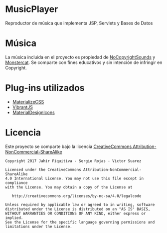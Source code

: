 # MusicPlayer
Reproductor de música que implementa JSP, Servlets y Bases de Datos

# Música

La música incluida en el proyecto es propiedad de [NoCopyrightSounds](https://www.youtube.com/user/NoCopyrightSounds) y [Monstercat](https://soundcloud.com/mostercat).
Se comparte con fines educativos y sin intención de infringir en Copyright.

# Plug-ins utilizados
- [MaterializeCSS](http://materializecss.com/)
- [VibrantJS](https://jariz.github.io/vibrant.js/)
- [MaterialDesignIcons](https://materialdesignicons.com/)

# Licencia

Este proyecto se comparte bajo la licencia [CreativeCommons Attribution-NonCommercial-ShareAlike](https://creativecommons.org/licenses/by-nc-sa/4.0)


	Copyright 2017 Jahir Fiquitiva - Sergio Rojas - Victor Suarez

	Licensed under the CreativeCommons Attribution-NonCommercial-ShareAlike 
	4.0 International License. You may not use this file except in compliance 
	with the License. You may obtain a copy of the License at

	   http://creativecommons.org/licenses/by-nc-sa/4.0/legalcode

	Unless required by applicable law or agreed to in writing, software
	distributed under the License is distributed on an "AS IS" BASIS,
	WITHOUT WARRANTIES OR CONDITIONS OF ANY KIND, either express or implied.
	See the License for the specific language governing permissions and
	limitations under the License.

